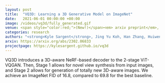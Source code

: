 ```yaml
---
layout: post
title:  "VQ3D: Learning a 3D Generative Model on ImageNet"
date:   2021-06-01 00:00:00 +00:00
image: /videos/vq3d/fully_generated.gif
venue: <span style="color:red;">(New!)</span><em> arxiv preprint</em>, 2023.
categories: research
authors: "<strong>Kyle Sargent</strong>, Jing Yu Koh, Han Zhang, Huiwen Chang, Charles Herrmann, Pratul Srinivasan, Jiajun Wu, Deqing Sun"
arxiv: https://arxiv.org/abs/2302.06833
projectpage: https://kylesargent.github.io/vq3d
---
```

VQ3D introduces a 3D-aware NeRF-based decoder to the 2-stage ViT-VQGAN. Then, Stage 1 allows for novel view synthesis from input images, and Stage 2 allows for generation of totally new 3D-aware images. We achieve an ImageNet FID of 16.8, compared to 69.8 for the best baseline.